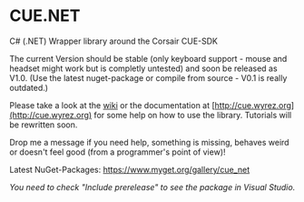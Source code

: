 # CUE.NET
C# (.NET) Wrapper library around the Corsair CUE-SDK

The current Version should be stable (only keyboard support - mouse and headset might work but is completly untested) and soon be released as V1.0. (Use the latest nuget-package or compile from source - V0.1 is really outdated.)  

Please take a look at the [wiki](https://github.com/DarthAffe/CUE.NET/wiki) or the documentation at [http://cue.wyrez.org](http://cue.wyrez.org) for some help on how to use the library. Tutorials will be rewritten soon.

Drop me a message if you need help, something is missing, behaves weird or doesn't feel good (from a programmer's point of view)!

Latest NuGet-Packages: https://www.myget.org/gallery/cue_net

*You need to check "Include prerelease" to see the package in Visual Studio.*
